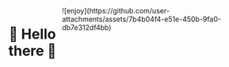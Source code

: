 <div style="display: flex;">
      <h1 align="center">🤙 Hello there 🤙</h1>
      ![enjoy](https://github.com/user-attachments/assets/7b4b04f4-e51e-450b-9fa0-db7e312df4bb)
</div>
<!--
**Hiiroshige/Hiiroshige** is a ✨ _special_ ✨ repository because its `README.md` (this file) appears on your GitHub profile.

Here are some ideas to get you started:

- 🔭 I’m currently working on ...
- 🌱 I’m currently learning ...
- 👯 I’m looking to collaborate on ...
- 🤔 I’m looking for help with ...
- 💬 Ask me about ...
- 📫 How to reach me: ...
- 😄 Pronouns: ...
- ⚡ Fun fact: ...
-->
